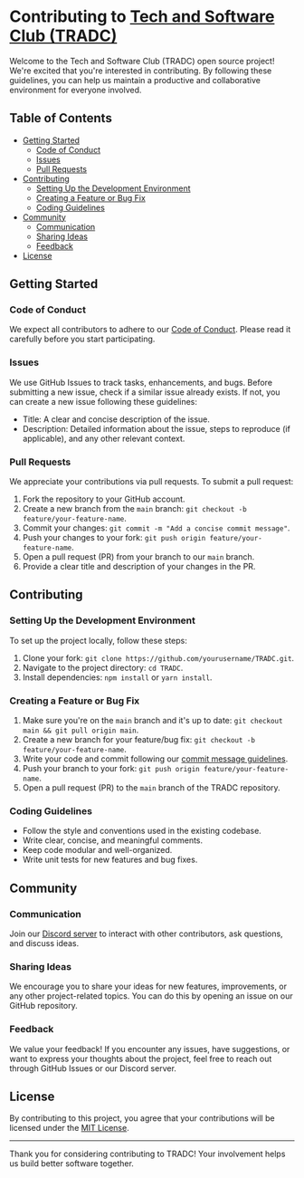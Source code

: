 # Contributing to [Tech and Software Club (TRADC)](https://github.com/TRADC)

Welcome to the Tech and Software Club (TRADC) open source project! We're excited that you're interested in contributing. By following these guidelines, you can help us maintain a productive and collaborative environment for everyone involved.

## Table of Contents

- [Getting Started](#getting-started)
  - [Code of Conduct](#code-of-conduct)
  - [Issues](#issues)
  - [Pull Requests](#pull-requests)
- [Contributing](#contributing)
  - [Setting Up the Development Environment](#setting-up-the-development-environment)
  - [Creating a Feature or Bug Fix](#creating-a-feature-or-bug-fix)
  - [Coding Guidelines](#coding-guidelines)
- [Community](#community)
  - [Communication](#communication)
  - [Sharing Ideas](#sharing-ideas)
  - [Feedback](#feedback)
- [License](#license)

## Getting Started

### Code of Conduct

We expect all contributors to adhere to our [Code of Conduct](CODE_OF_CONDUCT.md). Please read it carefully before you start participating.

### Issues

We use GitHub Issues to track tasks, enhancements, and bugs. Before submitting a new issue, check if a similar issue already exists. If not, you can create a new issue following these guidelines:

- Title: A clear and concise description of the issue.
- Description: Detailed information about the issue, steps to reproduce (if applicable), and any other relevant context.

### Pull Requests

We appreciate your contributions via pull requests. To submit a pull request:

1. Fork the repository to your GitHub account.
2. Create a new branch from the `main` branch: `git checkout -b feature/your-feature-name`.
3. Commit your changes: `git commit -m "Add a concise commit message"`.
4. Push your changes to your fork: `git push origin feature/your-feature-name`.
5. Open a pull request (PR) from your branch to our `main` branch.
6. Provide a clear title and description of your changes in the PR.

## Contributing

### Setting Up the Development Environment

To set up the project locally, follow these steps:

1. Clone your fork: `git clone https://github.com/yourusername/TRADC.git`.
2. Navigate to the project directory: `cd TRADC`.
3. Install dependencies: `npm install` or `yarn install`.

### Creating a Feature or Bug Fix

1. Make sure you're on the `main` branch and it's up to date: `git checkout main && git pull origin main`.
2. Create a new branch for your feature/bug fix: `git checkout -b feature/your-feature-name`.
3. Write your code and commit following our [commit message guidelines](CONTRIBUTING.md#commit-message-guidelines).
4. Push your branch to your fork: `git push origin feature/your-feature-name`.
5. Open a pull request (PR) to the `main` branch of the TRADC repository.

### Coding Guidelines

- Follow the style and conventions used in the existing codebase.
- Write clear, concise, and meaningful comments.
- Keep code modular and well-organized.
- Write unit tests for new features and bug fixes.

## Community

### Communication

Join our [Discord server](https://discord.gg/tradc) to interact with other contributors, ask questions, and discuss ideas.

### Sharing Ideas

We encourage you to share your ideas for new features, improvements, or any other project-related topics. You can do this by opening an issue on our GitHub repository.

### Feedback

We value your feedback! If you encounter any issues, have suggestions, or want to express your thoughts about the project, feel free to reach out through GitHub Issues or our Discord server.

## License

By contributing to this project, you agree that your contributions will be licensed under the [MIT License](LICENSE).

---

Thank you for considering contributing to TRADC! Your involvement helps us build better software together.